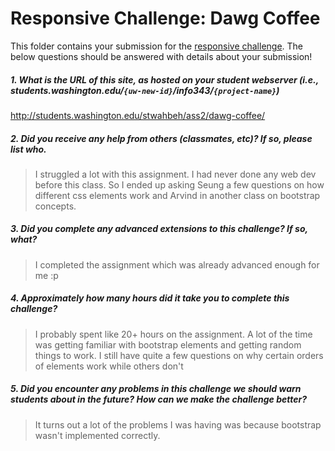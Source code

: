 # Responsive Challenge: Dawg Coffee

This folder contains your submission for the [responsive challenge](http://faculty.washington.edu/mikefree/info343/#/challenges/responsive). The below questions should be answered with details about your submission!

##### 1. What is the URL of this site, as hosted on your student webserver (i.e., students.washington.edu/<code>{uw-new-id}</code>/info343/<code>{project-name}</code>) #####
http://students.washington.edu/stwahbeh/ass2/dawg-coffee/

##### 2. Did you receive any help from others (classmates, etc)? If so, please list who. #####
> I struggled a lot with this assignment. I had never done any web dev before this class. So I ended up asking Seung a few questions on how different css elements work and Arvind in another class on bootstrap concepts.

##### 3. Did you complete any advanced extensions to this challenge? If so, what? #####
> I completed the assignment which was already advanced enough for me :p

##### 4. Approximately how many hours did it take you to complete this challenge? #####
> I probably spent like 20+ hours on the assignment. A lot of the time was getting familiar with bootstrap elements and getting random things to work. I still have quite a few questions on why certain orders of elements work while others don't

##### 5. Did you encounter any problems in this challenge we should warn students about in the future? How can we make the challenge better? #####
> It turns out a lot of the problems I was having was because bootstrap wasn't implemented correctly. 


